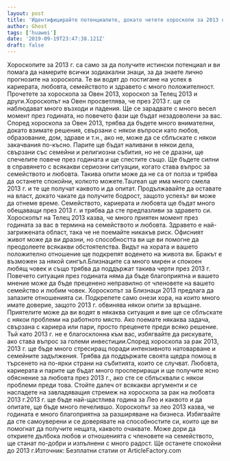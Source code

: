 ```yaml
---
layout: post
title: 'Идентифицирайте потенциалите, докато четете хороскопи за 2013 г.'
author: Ghost
tags: ['huawei']
date: '2019-09-19T23:47:38.121Z'
draft: false
---
```


Хороскопите за 2013 г. са само за да получите истински потенциал и ви помага да намерите всички зодиакални знаци, за да знаете лично прогнозите на хороскопа. Те ви водят до постигане на успех в кариерата, любовта, семейството и здравето с много положителност. Прочетете за хороскопа за Овен 2013, хороскоп за Телец 2013 и други.Хороскопът на Овен просветлява, че през 2013 г. ще се наблюдават много възходи и падения. Ще се зарадвате с много весел момент през годината, но повечето фази ще бъдат незадоволени за вас. Според хороскопа за Овен 2013, трябва да бъдете много внимателни, докато взимате решения, свързани с някои въпроси като любов, образование, дом, здраве и т.н., ако не, може да се сблъскате с някои закачвания по-късно. Парите ще бъдат наливани в някои дела, свързани със семейни и религиозни събития, но не се дразни, ще спечелите повече през годината и ще спестите също. Ще бъдете силни в справянето с всякакви сериозни ситуации, когато става въпрос за семейството и любовта. Такива опити може да не са от полза и трябва да останете спокойни, колкото можете.Taurean ще има много смела 2013 г. и те ще получат каквото и да опитат. Продължавайте да оставате на власт, докато чакате да получите бодрост, защото успехът ви може да отнеме време. Семейството, кариерата и любовта ще бъдат много обещаващи през 2013 г. и трябва да сте предпазливи за здравето си. Хороскопът на Телец 2013 казва, че много приятен момент през годината за вас в термина на семейството и любовта. Здравето е най-загрижената област, така че не поемайте никакъв риск. Офисният живот може да ви дразни, но способността ви ще ви помогне да преодолеете всякакви обстоятелства. Видът на хората и вашето положително отношение ще подкрепят воденето на живота ви. Бракът е възможен за някой сингъл.Близнаците са много мирен и спокоен любящ човек и също трябва да поддържат такива черти през 2013 г. Повечето ситуация през годината няма да бъде благоприятна и вашето мнение може да бъде преценено неправилно от членовете на вашето семейство и любим човек. Хороскопът за Близнаци 2013 предлага да запазите отношенията си. Подкрепете само онези хора, на които много имате доверие, защото 2013 г. обвинява някои опити за връщане. Приятелите може да ви водят в някаква ситуация и вие ще се сблъскате с някои проблеми на работното място. Ако поемате някаква задача, свързана с кариера или пари, просто преценете преди всяко решение. Тъй като 2013 г. не е благосклонна към вас, избягвайте да рискувате, ако става въпрос за големи инвестиции.Според хороскопа за рак 2013, 2013 г. ще бъде много стресиращ поради интензивното натоварване и семейните задължения. Трябва да поддържате своята щедра помощ в търсенето на по-ярки страни на събитията, които се случват. Любовта, кариерата и парите ще бъдат много проспериращи и ще получите ясно обяснение за любовта през 2013 г., ако сте се сблъсквали с някои проблеми преди това. Стойте далеч от всякакви аргументи и се насладете на завладяващия стремеж на хороскопа за рак на любовта 2013 г.2013 г. ще бъде най-щастлива година за Лео и каквото и да опитате, ще бъде много печелившо. Хороскопът за лео 2013 казва, че годината е много благоприятна за разширяване на бизнеса. Избягвайте да сте самоуверени и се доверявате на способностите си, които ще ви помогнат да получите нещата, каквото очаквате. Може дори да откриете дълбока любов и отношенията с членовете на семейството, ще станат по-добри и изпълнени с много радост. Ще останете спокойни до 2013 г.Източник: Безплатни статии от ArticleFactory.com
